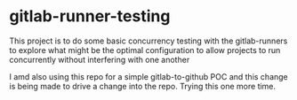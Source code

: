 # gitlab-runner-testing

This project is to do some basic concurrency testing with the gitlab-runners to explore what might be the optimal configuration to allow  projects to run concurrently without interfering with one another

I amd also using this repo for a simple gitlab-to-github POC and this change is being made to drive a change into the repo. Trying this one more time.
